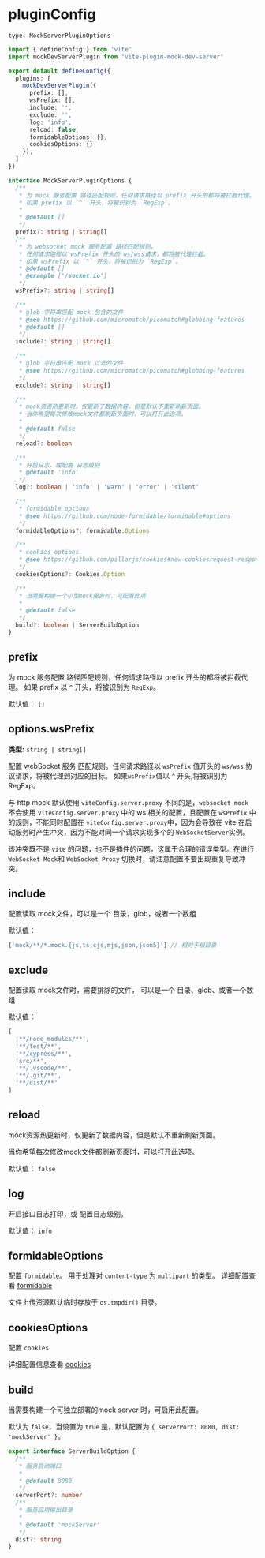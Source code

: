 # pluginConfig

`type: MockServerPluginOptions`

``` ts
import { defineConfig } from 'vite'
import mockDevServerPlugin from 'vite-plugin-mock-dev-server'

export default defineConfig({
  plugins: [
    mockDevServerPlugin({
      prefix: [],
      wsPrefix: [],
      include: '',
      exclude: '',
      log: 'info',
      reload: false,
      formidableOptions: {},
      cookiesOptions: {}
    }),
  ]
})
```

``` ts
interface MockServerPluginOptions {
  /**
   * 为 mock 服务配置 路径匹配规则，任何请求路径以 prefix 开头的都将被拦截代理。
   * 如果 prefix 以 `^` 开头，将被识别为 `RegExp`。
   *
   * @default []
   */
  prefix?: string | string[]
  /**
   * 为 websocket mock 服务配置 路径匹配规则， 
   * 任何请求路径以 wsPrefix 开头的 ws/wss请求，都将被代理拦截。
   * 如果 wsPrefix 以 `^` 开头，将被识别为 `RegExp`。
   * @default []
   * @example ['/socket.io']
   */
  wsPrefix?: string | string[]

  /**
   * glob 字符串匹配 mock 包含的文件
   * @see https://github.com/micromatch/picomatch#globbing-features
   * @default []
   */
  include?: string | string[]

  /**
   * glob 字符串匹配 mock 过滤的文件
   * @see https://github.com/micromatch/picomatch#globbing-features
   */
  exclude?: string | string[]

  /**
   * mock资源热更新时，仅更新了数据内容，但是默认不重新刷新页面。
   * 当你希望每次修改mock文件都刷新页面时，可以打开此选项。
   *
   * @default false
   */
  reload?: boolean

  /**
   * 开启日志，或配置 日志级别
   * @default 'info'
   */
  log?: boolean | 'info' | 'warn' | 'error' | 'silent'

  /**
   * formidable options
   * @see https://github.com/node-formidable/formidable#options
   */
  formidableOptions?: formidable.Options

  /**
   * cookies options
   * @see https://github.com/pillarjs/cookies#new-cookiesrequest-response--options
   */
  cookiesOptions?: Cookies.Option

  /**
   * 当需要构建一个小型mock服务时，可配置此项
   *
   * @default false
   */
  build?: boolean | ServerBuildOption
}
```

## prefix

为 mock 服务配置 路径匹配规则，任何请求路径以 prefix 开头的都将被拦截代理。
如果 prefix 以 `^` 开头，将被识别为 `RegExp`。

默认值： `[]`

## options.wsPrefix
  
**类型:** `string | string[]`

配置 webSocket 服务 匹配规则。任何请求路径以 `wsPrefix` 值开头的 `ws/wss` 协议请求，将被代理到对应的目标。
如果`wsPrefix`值以 `^` 开头,将被识别为 RegExp。

与 http mock 默认使用 `viteConfig.server.proxy` 不同的是，`websocket mock` 不会使用 `viteConfig.server.proxy` 中的 ws 相关的配置，且配置在 `wsPrefix` 中的规则，不能同时配置在 `viteConfig.server.proxy`中，因为会导致在 vite 在启动服务时产生冲突，因为不能对同一个请求实现多个的 `WebSocketServer`实例。

该冲突既不是 `vite` 的问题，也不是插件的问题，这属于合理的错误类型。在进行 `WebSocket Mock`和 `WebSocket Proxy` 切换时，请注意配置不要出现重复导致冲突。 

## include

配置读取 mock文件，可以是一个 目录，glob，或者一个数组

默认值：
```ts
['mock/**/*.mock.{js,ts,cjs,mjs,json,json5}'] // 相对于根目录
```

## exclude

配置读取 mock文件时，需要排除的文件， 可以是一个 目录、glob、或者一个数组

默认值：
```ts
[
  '**/node_modules/**',
  '**/test/**',
  '**/cypress/**',
  'src/**',
  '**/.vscode/**',
  '**/.git/**',
  '**/dist/**'
]
```

## reload

mock资源热更新时，仅更新了数据内容，但是默认不重新刷新页面。

当你希望每次修改mock文件都刷新页面时，可以打开此选项。

默认值： `false`

## log

开启接口日志打印，或 配置日志级别。

默认值： `info`

## formidableOptions

配置 `formidable`。 用于处理对 `content-type` 为 `multipart` 的类型。
详细配置查看 [formidable](https://github.com/node-formidable/formidable#options)

文件上传资源默认临时存放于 `os.tmpdir()` 目录。

## cookiesOptions
  
配置 `cookies`

详细配置信息查看 [cookies](https://github.com/pillarjs/cookies#new-cookiesrequest-response--options)


## build

当需要构建一个可独立部署的mock server 时，可启用此配置。

默认为 `false`，当设置为 `true` 是，默认配置为 `{ serverPort: 8080, dist: 'mockServer' }`。

```ts
export interface ServerBuildOption {
  /**
   * 服务启动端口
   *
   * @default 8080
   */
  serverPort?: number
  /**
   * 服务应用输出目录
   *
   * @default 'mockServer'
   */
  dist?: string
}
```
